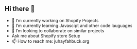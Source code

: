 ## Hi there 👋



- 🔭 I’m currently working on Shopify Projects
- 🌱 I’m currently learning Javascipt and other code lauguages
- 👯 I’m looking to collaborate on similar projects
- Ask me about Shopify store Setup
- 📫 How to reach me: juhayfahbuck.org



